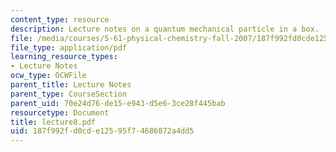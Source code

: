 ```yaml
---
content_type: resource
description: Lecture notes on a quantum mechanical particle in a box.
file: /media/courses/5-61-physical-chemistry-fall-2007/187f992fd0cde12595f74686872a4dd5_lecture8.pdf
file_type: application/pdf
learning_resource_types:
- Lecture Notes
ocw_type: OCWFile
parent_title: Lecture Notes
parent_type: CourseSection
parent_uid: 70e24d76-de15-e943-d5e6-3ce28f445bab
resourcetype: Document
title: lecture8.pdf
uid: 187f992f-d0cd-e125-95f7-4686872a4dd5
---
```

